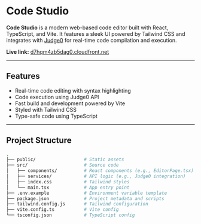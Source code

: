 # Code Studio

**Code Studio** is a modern web-based code editor built with React, TypeScript, and Vite. It features a sleek UI powered by Tailwind CSS and integrates with [Judge0](https://judge0.com/) for real-time code compilation and execution.

**Live link:** [d7hqm4zb5dag0.cloudfront.net](https://d7hqm4zb5dag0.cloudfront.net/)

---

## Features

-  Real-time code editing with syntax highlighting
-  Code execution using Judge0 API
-  Fast build and development powered by Vite
-  Styled with Tailwind CSS
-  Type-safe code using TypeScript

---

##  Project Structure

```bash
.
├── public/                  # Static assets
├── src/                     # Source code
│   ├── components/          # React components (e.g., EditorPage.tsx)
│   ├── services/            # API logic (e.g., Judge0 integration)
│   ├── index.css            # Tailwind styles
│   └── main.tsx             # App entry point
├── .env.example             # Environment variable template
├── package.json             # Project metadata and scripts
├── tailwind.config.js       # Tailwind configuration
├── vite.config.ts           # Vite config
└── tsconfig.json            # TypeScript config
